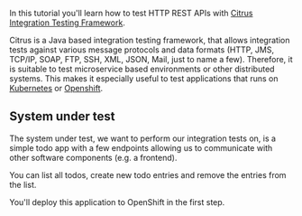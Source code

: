 In this tutorial you'll learn how to test HTTP REST APIs with [Citrus Integration Testing Framework](https://citrusframework.org/).

Citrus is a Java based integration testing framework, that allows integration tests against various message protocols and data formats (HTTP, JMS, TCP/IP, SOAP, FTP, SSH, XML, JSON, Mail, just to name a few). Therefore, it is suitable to test microservice based environments or other distributed systems. This makes it especially useful to test applications that runs on [Kubernetes](https://kubernetes.io/) or [Openshift](https://www.openshift.com).

## System under test
The system under test, we want to perform our integration tests on, is a simple todo app with a few endpoints allowing 
us to communicate with other software components (e.g. a frontend).

You can list all todos, create new todo entries and remove the entries from the list.

You'll deploy this application to OpenShift in the first step.
